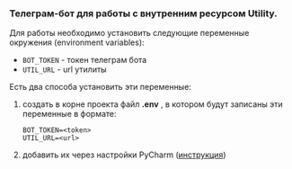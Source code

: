 ### Телеграм-бот для работы с внутренним ресурсом Utility.

Для работы необходимо установить следующие переменные окружения (environment variables):

* `BOT_TOKEN` - токен телеграм бота
* `UTIL_URL` - url утилиты

Есть два способа установить эти переменные:

1. создать в корне проекта файл **.env** , в котором будут записаны эти переменные в формате:

   ```
   BOT_TOKEN=<token>
   UTIL_URL=<url>
   ```

2. добавить их через настройки PyCharm ([инструкция](https://www.jetbrains.com/help/objc/add-environment-variables-and-program-arguments.html#add-environment-variables))

